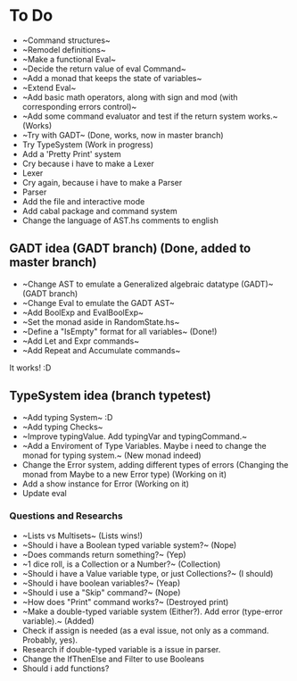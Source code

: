 # To Do

- ~Command structures~
- ~Remodel definitions~
- ~Make a functional Eval~
- ~Decide the return value of eval Command~
- ~Add a monad that keeps the state of variables~
- ~Extend Eval~
- ~Add basic math operators, along with sign and mod (with corresponding errors control)~
- ~Add some command evaluator and test if the return system works.~ (Works)
- ~Try with GADT~ (Done, works, now in master branch)
- Try TypeSystem (Work in progress) 
- Add a 'Pretty Print' system
- Cry because i have to make a Lexer
- Lexer
- Cry again, because i have to make a Parser
- Parser
- Add the file and interactive mode
- Add cabal package and command system
- Change the language of AST.hs comments to english


## GADT idea (GADT branch) (Done, added to master branch)
- ~Change AST to emulate a Generalized algebraic datatype (GADT)~ (GADT branch)
- ~Change Eval to emulate the GADT AST~
- ~Add BoolExp and EvalBoolExp~
- ~Set the monad aside in RandomState.hs~
- ~Define a "IsEmpty" format for all variables~ (Done!) 
- ~Add Let and Expr commands~
- ~Add Repeat and Accumulate commands~

It works! :D


## TypeSystem idea (branch typetest) 

- ~Add typing System~ :D
- ~Add typing Checks~ 
- ~Improve typingValue. Add typingVar and typingCommand.~
- ~Add a Enviroment of Type Variables. Maybe i need to change the monad for typing system.~ (New monad indeed)
- Change the Error system, adding different types of errors (Changing the monad from Maybe to a new Error type) (Working on it)
- Add a show instance for Error (Working on it)
- Update eval


### Questions and Researchs
- ~Lists vs Multisets~ (Lists wins!)
- ~Should i have a Boolean typed variable system?~ (Nope)
- ~Does commands return something?~ (Yep)
- ~1 dice roll, is a Collection or a Number?~ (Collection)
- ~Should i have a Value variable type, or just Collections?~ (I should)
- ~Should i have boolean variables?~ (Yeap)
- ~Should i use a "Skip" command?~ (Nope)
- ~How does "Print" command works?~ (Destroyed print)
- ~Make a double-typed variable system (Either?). Add error (type-error variable).~ (Added)
- Check if assign is needed (as a eval issue, not only as a command. Probably, yes). 
- Research if double-typed variable is a issue in parser.
- Change the IfThenElse and Filter to use Booleans
- Should i add functions?
